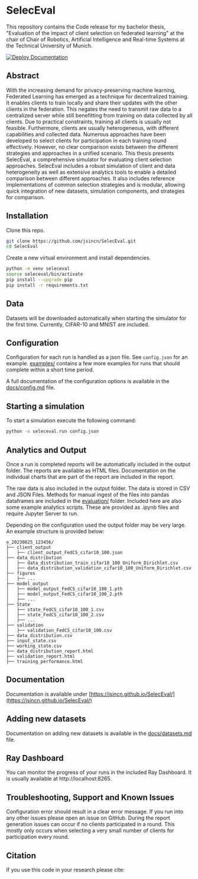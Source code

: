 # SelecEval
This repository contains the Code release for my bachelor thesis, "Evaluation of the impact of client selection on federated learning" at the chair of Chair of Robotics, Artificial Intelligence and Real-time Systems at the Technical University of Munich.

[![Deploy Documentation](https://github.com/jsincn/SelecEval/actions/workflows/documentation.yml/badge.svg?branch=main)](https://github.com/jsincn/SelecEval/actions/workflows/documentation.yml)

## Abstract

With the increasing demand for privacy-preserving machine learning, Federated Learning has emerged as a technique for decentralized training. It enables clients to train locally and share their updates with the other clients in the federation. This negates the need to transmit raw data to a centralized server while still benefitting from training on data collected by all clients. Due to practical constraints, training all clients is usually not feasible. Furthermore, clients are usually heterogeneous, with different capabilities and collected data. Numerous approaches have been developed to select clients for participation in each training round effectively. However, no clear comparison exists between the different strategies and approaches in a unified scenario. This thesis presents SelecEval, a comprehensive simulator for evaluating client selection approaches. SelecEval includes a robust simulation of client and data heterogeneity as well as extensive analytics tools to enable a detailed comparison between different approaches. It also includes reference implementations of common selection strategies and is modular, allowing quick integration of new datasets, simulation components, and strategies for comparison.

## Installation

Clone this repo. 

```bash
git clone https://github.com/jsincn/SelecEval.git
cd SelecEval
```

Create a new virtual environment and install dependencies.

```bash
python -m venv seleceval
source seleceval/bin/activate
pip install --upgrade pip
pip install -r requirements.txt
```

## Data

Datasets will be downloaded automatically when starting the simulator for the first time. Currently, CIFAR-10 and MNIST 
are included. 

## Configuration

Configuration for each run is handled as a json file. See `config.json` for an example. [examples/](examples) contains
a few more examples for runs that should complete within a short time period.

A full documentation of the configuration options is available in the [docs/config.md](docs/config.md) file.


## Starting a simulation

To start a simulation execute the following command:

```bash
python -m seleceval.run config.json
```

## Analytics and Output

Once a run is completed reports will be automatically included in the output folder. The reports are available as
HTML files. Documentation on the individual charts that are part of the report are included in the report.

The raw data is also included in the output folder. The data is stored in CSV and JSON Files.
Methods for manual ingest of the files into pandas dataframes are included in the [evaluation/](evaluation/) folder.
Included here are also some example analytics scripts. These are provided as .ipynb files and require
Jupyter Server to run.

Depending on the configuration used the output folder may be very large. An example structure is provided below:
```
o_20230825_123456/
├── client_output
│   ├── client_output_FedCS_cifar10_100.json
├── data_distribution
│   ├── data_distribution_train_cifar10_100_Uniform_Dirichlet.csv
│   ├── data_distribution_validation_cifar10_100_Uniform_Dirichlet.csv
├── figures
│   ├── ...
├── model_output
│   ├── model_output_FedCS_cifar10_100_1.pth
│   ├── model_output_FedCS_cifar10_100_2.pth
│   ├── ...
├── State
│   ├── state_FedCS_cifar10_100_1.csv
│   ├── state_FedCS_cifar10_100_2.csv
│   ├── ...
├── validation
│   ├── validation_FedCS_cifar10_100.csv
├── data_distribution.csv
├── input_state.csv
├── working_state.csv
├── data_distribution_report.html
├── validation_report.html
├── training_performance.html
```

## Documentation
Documentation is available under [https://jsincn.github.io/SelecEval/](https://jsincn.github.io/SelecEval/)

## Adding new datasets
Documentation on adding new datasets is available in the [docs/datasets.md](docs/datasets.md) file.

## Ray Dashboard
You can monitor the progress of your runs in the included Ray Dashboard. It is usually available at http://localhost:8265.

## Troubleshooting, Support and Known Issues
Configuration error should result in a clear error message. If you run into any other issues please open an issue on GitHub.
During the report generation issues can occur if no clients participated in a round. This mostly only occurs when selecting a 
very small number of clients for participation every round.

## Citation

If you use this code in your research please cite:

```
```

